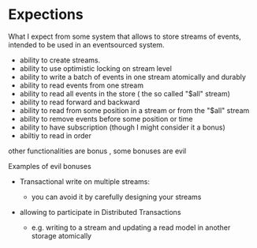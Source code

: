 # Expections 


What I expect from some system that allows to store streams of events,  
intended to be used in an eventsourced system.

- ability to create streams.
- ability to use optimistic locking on stream level
- ability to write a batch of events in one stream atomically and durably
- ability to read events from one stream 
- ability to read all events in the store ( the so called "$all" stream)
- ability to read forward and backward
- ability to read from some position in a stream or from the "$all" stream
- ability to remove events before some position or  time
- ability to have subscription (though I might consider it a bonus)
- abiltiy to read in order

other functionalities are bonus , some bonuses are evil


Examples of evil bonuses  
- Transactional write on multiple streams:
  - you can avoid it by carefully designing your streams
  
- allowing to participate in Distributed Transactions
  - e.g. writing to a stream and updating a read model in another storage atomically
  

